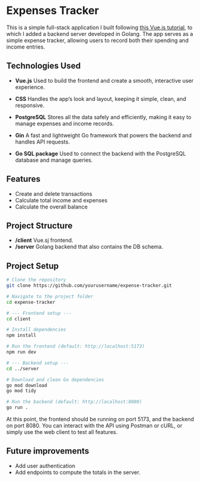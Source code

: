 # Expenses Tracker

This is a simple full-stack application I built following [this Vue.js tutorial](https://www.youtube.com/watch?v=hNPwdOZ3qFU), to which I added a backend server developed in Golang. The app serves as a simple expense tracker, allowing users to record both their spending and income entries.

## Technologies Used

- **Vue.js** Used to build the frontend and create a smooth, interactive user experience.

- **CSS** Handles the app’s look and layout, keeping it simple, clean, and responsive.

- **PostgreSQL** Stores all the data safely and efficiently, making it easy to manage expenses and income records.

- **Gin** A fast and lightweight Go framework that powers the backend and handles API requests.

- **Go SQL package** Used to connect the backend with the PostgreSQL database and manage queries.


## Features

- Create and delete transactions  
- Calculate total income and expenses  
- Calculate the overall balance  

## Project Structure

- **/client** Vue.sj frontend.  
- **/server** Golang backend that also contains the DB schema.  

## Project Setup

```bash
# Clone the repository
git clone https://github.com/yourusername/expense-tracker.git

# Navigate to the project folder
cd expense-tracker

# --- Frontend setup ---
cd client

# Install dependencies
npm install

# Run the frontend (default: http://localhost:5173)
npm run dev

# --- Backend setup ---
cd ../server

# Download and clean Go dependencies
go mod download
go mod tidy

# Run the backend (default: http://localhost:8080)
go run .

```
At this point, the frontend should be running on port 5173, and the backend on port 8080.
You can interact with the API using Postman or cURL, or simply use the web client to test all features.

## Future improvements

- Add user authentication
- Add endpoints to compute the totals in the server. 
